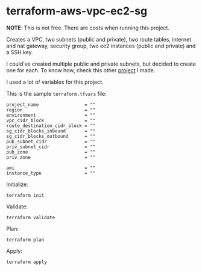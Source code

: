 # terraform-aws-vpc-ec2-sg

**NOTE**: This is not free. There are costs when running this project.

Creates a VPC, two subnets (public and private), two route tables, internet and nat gateway, security group, two ec2 instances (public and private) and a SSH key.

I could've created multiple public and private subnets, but decided to create one for each. To know how, check this other [project](https://github.com/endormi/terraform-aws-vpc) I made.

I used a lot of variables for this project.

This is the sample `terraform.tfvars` file:

```
project_name                 = ""
region                       = ""
environment                  = ""
vpc_cidr_block               = ""
route_destination_cidr_block = ""
sg_cidr_blocks_inbound       = ""
sg_cidr_blocks_outbound      = ""
pub_subnet_cidr              = ""
priv_subnet_cidr             = ""
pub_zone                     = ""
priv_zone                    = ""

ami                          = ""
instance_type                = ""
```

Initialize:

```
terraform init
```

Validate:

```
terraform validate
```

Plan:

```
terraform plan
```

Apply:

```
terraform apply
```

